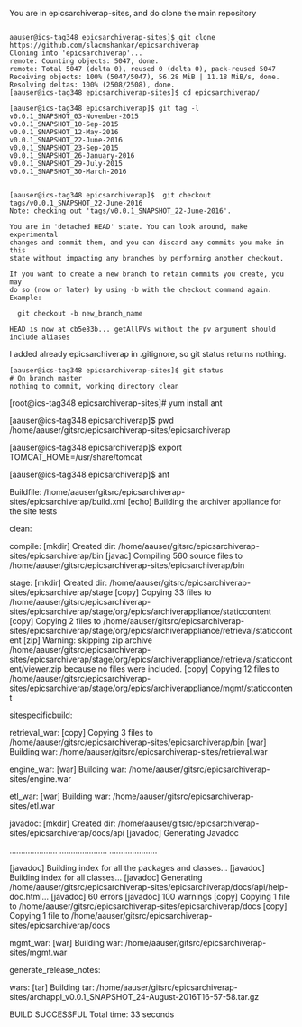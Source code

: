 You are in epicsarchiverap-sites, and do clone the main repository

```

aauser@ics-tag348 epicsarchiverap-sites]$ git clone https://github.com/slacmshankar/epicsarchiverap
Cloning into 'epicsarchiverap'...
remote: Counting objects: 5047, done.
remote: Total 5047 (delta 0), reused 0 (delta 0), pack-reused 5047
Receiving objects: 100% (5047/5047), 56.28 MiB | 11.18 MiB/s, done.
Resolving deltas: 100% (2508/2508), done.
[aauser@ics-tag348 epicsarchiverap-sites]$ cd epicsarchiverap/

[aauser@ics-tag348 epicsarchiverap]$ git tag -l
v0.0.1_SNAPSHOT_03-November-2015
v0.0.1_SNAPSHOT_10-Sep-2015
v0.0.1_SNAPSHOT_12-May-2016
v0.0.1_SNAPSHOT_22-June-2016
v0.0.1_SNAPSHOT_23-Sep-2015
v0.0.1_SNAPSHOT_26-January-2016
v0.0.1_SNAPSHOT_29-July-2015
v0.0.1_SNAPSHOT_30-March-2016


[aauser@ics-tag348 epicsarchiverap]$  git checkout tags/v0.0.1_SNAPSHOT_22-June-2016
Note: checking out 'tags/v0.0.1_SNAPSHOT_22-June-2016'.

You are in 'detached HEAD' state. You can look around, make experimental
changes and commit them, and you can discard any commits you make in this
state without impacting any branches by performing another checkout.

If you want to create a new branch to retain commits you create, you may
do so (now or later) by using -b with the checkout command again. Example:

  git checkout -b new_branch_name

HEAD is now at cb5e83b... getAllPVs without the pv argument should include aliases

```

I added already epicsarchiverap in .gitignore, so git status returns nothing.


```
[aauser@ics-tag348 epicsarchiverap-sites]$ git status
# On branch master
nothing to commit, working directory clean
```


[root@ics-tag348 epicsarchiverap-sites]# yum install ant


[aauser@ics-tag348 epicsarchiverap]$ pwd
/home/aauser/gitsrc/epicsarchiverap-sites/epicsarchiverap

[aauser@ics-tag348 epicsarchiverap]$ export TOMCAT_HOME=/usr/share/tomcat

[aauser@ics-tag348 epicsarchiverap]$ ant

Buildfile: /home/aauser/gitsrc/epicsarchiverap-sites/epicsarchiverap/build.xml
     [echo] Building the archiver appliance for the site tests

clean:

compile:
    [mkdir] Created dir: /home/aauser/gitsrc/epicsarchiverap-sites/epicsarchiverap/bin
    [javac] Compiling 560 source files to /home/aauser/gitsrc/epicsarchiverap-sites/epicsarchiverap/bin

stage:
    [mkdir] Created dir: /home/aauser/gitsrc/epicsarchiverap-sites/epicsarchiverap/stage
     [copy] Copying 33 files to /home/aauser/gitsrc/epicsarchiverap-sites/epicsarchiverap/stage/org/epics/archiverappliance/staticcontent
     [copy] Copying 2 files to /home/aauser/gitsrc/epicsarchiverap-sites/epicsarchiverap/stage/org/epics/archiverappliance/retrieval/staticcontent
      [zip] Warning: skipping zip archive /home/aauser/gitsrc/epicsarchiverap-sites/epicsarchiverap/stage/org/epics/archiverappliance/retrieval/staticcontent/viewer.zip because no files were included.
     [copy] Copying 12 files to /home/aauser/gitsrc/epicsarchiverap-sites/epicsarchiverap/stage/org/epics/archiverappliance/mgmt/staticcontent

sitespecificbuild:

retrieval_war:
     [copy] Copying 3 files to /home/aauser/gitsrc/epicsarchiverap-sites/epicsarchiverap/bin
      [war] Building war: /home/aauser/gitsrc/epicsarchiverap-sites/retrieval.war

engine_war:
      [war] Building war: /home/aauser/gitsrc/epicsarchiverap-sites/engine.war

etl_war:
      [war] Building war: /home/aauser/gitsrc/epicsarchiverap-sites/etl.war

javadoc:
    [mkdir] Created dir: /home/aauser/gitsrc/epicsarchiverap-sites/epicsarchiverap/docs/api
  [javadoc] Generating Javadoc

.....................
.....................
.....................



  [javadoc] Building index for all the packages and classes...
  [javadoc] Building index for all classes...
  [javadoc] Generating /home/aauser/gitsrc/epicsarchiverap-sites/epicsarchiverap/docs/api/help-doc.html...
  [javadoc] 60 errors
  [javadoc] 100 warnings
     [copy] Copying 1 file to /home/aauser/gitsrc/epicsarchiverap-sites/epicsarchiverap/docs
     [copy] Copying 1 file to /home/aauser/gitsrc/epicsarchiverap-sites/epicsarchiverap/docs

mgmt_war:
      [war] Building war: /home/aauser/gitsrc/epicsarchiverap-sites/mgmt.war

generate_release_notes:

wars:
      [tar] Building tar: /home/aauser/gitsrc/epicsarchiverap-sites/archappl_v0.0.1_SNAPSHOT_24-August-2016T16-57-58.tar.gz

BUILD SUCCESSFUL
Total time: 33 seconds



